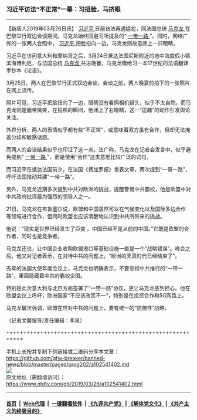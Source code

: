### 习近平访法“不正常”一幕：习扭脸，马挤眼
------------------------

<div class="post_content" itemprop="articleBody">
 <p>
  【新唐人2019年03月26日讯】
  <a href="https://www.ntdtv.com/gb/习近平.htm">
   习近平
  </a>
  日前访法再遇尴尬，同法国总统
  <a href="https://www.ntdtv.com/gb/马克龙.htm">
   马克龙
  </a>
  在巴黎举行双边会谈期间，马克龙始终回避习所提及的“
  <a href="https://www.ntdtv.com/gb/一带一路.htm">
   一带一路
  </a>
  ”。同时，网络广传的一张两人合照中，
  <a href="https://www.ntdtv.com/gb/习近平.htm">
   习近平
  </a>
  把脸扭向一边，马克龙则故意闭上一只眼睛。
 </p>
 <p>
  习近平在访问意大利和摩纳哥之后，3月24日抵达法国尼斯附近的地中海度假小镇滨海博利厄，与法国总统
  <a href="https://www.ntdtv.com/gb/马克龙.htm">
   马克龙
  </a>
  共进晚餐。马克龙赠给习一本17世纪的法语翻译手抄本《论语》。
 </p>
 <p>
  3月25日，两人在巴黎举行正式双边会谈，会谈之前，两人晚宴前拍下的一张照片在网上流传。
 </p>
 <p>
  照片可见，习近平把脸扭向了一边，眼睛没有看照相机镜头，似乎不太自然。而马克龙则是面带微笑，在拍照的瞬间，他闭上了右眼睛，这一“逗趣”的动作引发舆论关注。
 </p>
 <p>
  外界分析，两人的表情似乎都有些“不正常”，或意味着双方虽有合作，但却无法掩盖分歧和敏感话题。
 </p>
 <p>
  而两人的会谈结果似乎也印证了这一点。法广称，马克龙在记者会发言中，似乎避免提到“
  <a href="https://www.ntdtv.com/gb/一带一路.htm">
   一带一路
  </a>
  ”，而是使用“合作”这类意思比较广泛的词句。
 </p>
 <p>
  而习近平在抵达法国前夕，在法国《费加罗报》发表文章，两次提到“一带一路”，呼吁法国推动共建“一带一路”。
 </p>
 <p>
  另外，马克龙近期多次提到中共对欧洲的挑战，提醒警惕中共霸权，他是欧盟中对中共政府批评最为强烈的领导人之一。
 </p>
 <p>
  21日，马克龙在布鲁塞尔说，欧盟和中国虽然可以在气候变化以及国际多边合作等领域进行合作，但同时欧盟也应该清醒地认识到中共所带来的挑战。
 </p>
 <p>
  他说：“现实是世界已经发生了巨变 ，中国已经不是从前的中国。”它既是欧盟的合作者，同时也是竞争者。
 </p>
 <p>
  马克龙还说，让中国企业收购欧盟港口等基础设施一直是一个“战略错误”。峰会之后，他又对记者表示，在对待中共的问题上，“欧洲的天真时代已经结束了”。
 </p>
 <p>
  去年的法国大使年度会议上，马克龙也明确表示，不要忽视中共推行的“一带一路”，里面隐藏着中共的霸权企图。
 </p>
 <p>
  特别是此次意大利与北京方面签署了“一带一路”协议，更让马克龙感到担心。他在欧盟会议上呼吁，欧洲国家“不应该政策不一”，特别是在投资合作和5G网路上。
 </p>
 <p>
  马克龙屡次强调，欧盟在应对中共的问题上，要有统一的“防御性”战略。
 </p>
 <p>
  （记者文馨报导/责任编辑：李泉）
 </p>
 <div class="single_ad">
 </div>
</div>

+++++++++++++++++++++++++++++++++++++++++++++++++++++++++++<br/><br/>
手机上长按并复制下列链接或二维码分享本文章：<br/>
https://github.com/gfw-breaker/banned-news/blob/master/pages/prog202/a102541402.md <br/>
<a href='https://github.com/gfw-breaker/banned-news/blob/master/pages/prog202/a102541402.md'><img src='https://github.com/gfw-breaker/banned-news/blob/master/pages/prog202/a102541402.md.png'/></a> <br/>
原文地址（需翻墙访问）：https://www.ntdtv.com/gb/2019/03/26/a102541402.html


------------------------
#### [首页](https://github.com/gfw-breaker/banned-news/blob/master/README.md) &nbsp;|&nbsp; [Web代理](https://github.com/labour-camp/helloworld) &nbsp;|&nbsp; [一键翻墙软件](https://github.com/gfw-breaker/nogfw/blob/master/README.md) &nbsp;| [《九评共产党》](https://github.com/gfw-breaker/9ping.md/blob/master/README.md#九评之一评共产党是什么) | [《解体党文化》](https://github.com/gfw-breaker/jtdwh.md/blob/master/README.md) | [《共产主义的终极目的》](https://github.com/gfw-breaker/gczydzjmd.md/blob/master/README.md)

